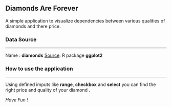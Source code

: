 ## Diamonds Are Forever

A simple application to visualize dependencies between various qualities of diamonds and there price.

### Data Source
----
Name : **diamonds**
[Source][ggplot2]: R package **ggplot2**

### How to use the application

-----
Using defined imputs like **range**, **checkbox** and **select** you can find the right price and quality of your diamond .

_Have Fun !_

[ggplot2]: <https://www.rdocumentation.org/packages/ggplot2/versions/3.3.3>
